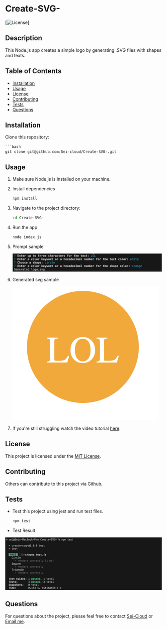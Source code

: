 # Create-SVG-

[![License](https://img.shields.io/badge/License-MIT-blue.svg)]

## Description

This Node.js app creates a simple logo by generating .SVG files with shapes and texts.

## Table of Contents

- [Installation](#installation)
- [Usage](#usage)
- [License](#license)
- [Contributing](#contributing)
- [Tests](#tests)
- [Questions](#questions)

## Installation

Clone this repository:          
    
    ```bash 
    git clone git@github.com:Sei-cloud/Create-SVG-.git

## Usage

1. Make sure Node.js is installed on your machine. 
2. Install dependencies
    ```bash
    npm install
3. Navigate to the project directory:
    ```bash
    cd Create-SVG-
4. Run the app
    ```bash
    node index.js
5. Prompt sample

    ![Prompt](./assets/Prompt.png)
6. Generated svg sample

    ![SVG](./assets/example.png)
7. If you're still struggling watch the video tutorial [here](https://vimeo.com/943751978?share=copy).

## License

This project is licensed under the [MIT License](https://opensource.org/licenses/MIT).

## Contributing

Others can contribute to this project via Github.

## Tests

* Test this project using jest and run test files.
    ```bash
    npm test

* Test Result

![Result](./assets/Test%20Result.png)

## Questions

For questions about the project, please feel free to contact [Sei-Cloud](https://github.com/Sei-Cloud) or [Email me](mailto:rocketsei.009@gmail.com).

